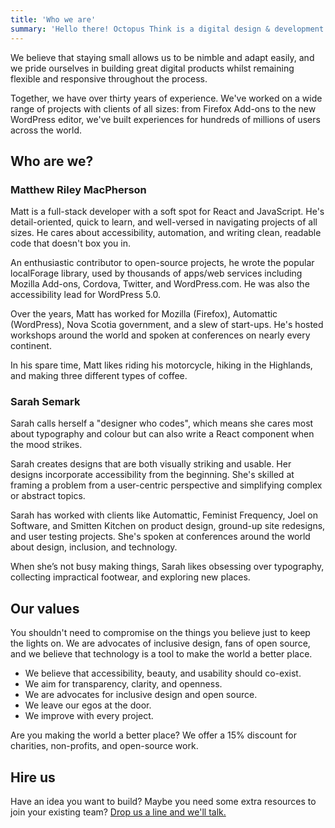 ```yaml
---
title: 'Who we are'
summary: 'Hello there! Octopus Think is a digital design & development agency based in Scotland.'
---
```


We believe that staying small allows us to be nimble and adapt easily, and we pride ourselves in building great digital products whilst remaining flexible and responsive throughout the process.

Together, we have over thirty years of experience. We've worked on a wide range of projects with clients of all sizes: from Firefox Add-ons to the new WordPress editor, we've built experiences for hundreds of millions of users across the world.

## Who are we?

### Matthew Riley MacPherson

Matt is a full-stack developer with a soft spot for React and JavaScript. He's detail-oriented, quick to learn, and well-versed in navigating projects of all sizes. He cares about accessibility, automation, and writing clean, readable code that doesn't box you in.

An enthusiastic contributor to open-source projects, he wrote the popular localForage library, used by thousands of apps/web services including Mozilla Add-ons, Cordova, Twitter, and WordPress.com. He was also the accessibility lead for WordPress 5.0.

Over the years, Matt has worked for Mozilla (Firefox), Automattic (WordPress), Nova Scotia government, and a slew of start-ups. He's hosted workshops around the world and spoken at conferences on nearly every continent.

In his spare time, Matt likes riding his motorcycle, hiking in the Highlands, and making three different types of coffee.

### Sarah Semark

Sarah calls herself a "designer who codes", which means she cares most about typography and colour but can also write a React component when the mood strikes.

Sarah creates designs that are both visually striking and usable. Her designs incorporate accessibility from the beginning. She's skilled at framing a problem from a user-centric perspective and simplifying complex or abstract topics.

Sarah has worked with clients like Automattic, Feminist Frequency, Joel on Software, and Smitten Kitchen on product design, ground-up site redesigns, and user testing projects. She's spoken at conferences around the world about design, inclusion, and technology.

When she’s not busy making things, Sarah likes obsessing over typography, collecting impractical footwear, and exploring new places.

## Our values

You shouldn't need to compromise on the things you believe just to keep the lights on. We are advocates of inclusive design, fans of open source, and we believe that technology is a tool to make the world a better place.

- We believe that accessibility, beauty, and usability should co-exist.
- We aim for transparency, clarity, and openness.
- We are advocates for inclusive design and open source.
- We leave our egos at the door.
- We improve with every project.

Are you making the world a better place? We offer a 15% discount for charities, non-profits, and open-source work.

## Hire us

Have an idea you want to build? Maybe you need some extra resources to join your existing team? [Drop us a line and we'll talk.](/contact)
